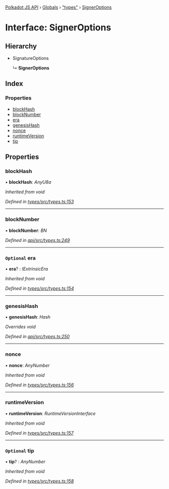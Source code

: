 [Polkadot JS API](../README.md) › [Globals](../globals.md) › ["types"](../modules/_types_.md) › [SignerOptions](_types_.signeroptions.md)

# Interface: SignerOptions

## Hierarchy

* SignatureOptions

  ↳ **SignerOptions**

## Index

### Properties

* [blockHash](_types_.signeroptions.md#blockhash)
* [blockNumber](_types_.signeroptions.md#blocknumber)
* [era](_types_.signeroptions.md#optional-era)
* [genesisHash](_types_.signeroptions.md#genesishash)
* [nonce](_types_.signeroptions.md#nonce)
* [runtimeVersion](_types_.signeroptions.md#runtimeversion)
* [tip](_types_.signeroptions.md#optional-tip)

## Properties

###  blockHash

• **blockHash**: *AnyU8a*

*Inherited from void*

*Defined in [types/src/types.ts:153](https://github.com/polkadot-js/api/blob/9c337422a5/packages/types/src/types.ts#L153)*

___

###  blockNumber

• **blockNumber**: *BN*

*Defined in [api/src/types.ts:249](https://github.com/polkadot-js/api/blob/9c337422a5/packages/api/src/types.ts#L249)*

___

### `Optional` era

• **era**? : *IExtrinsicEra*

*Inherited from void*

*Defined in [types/src/types.ts:154](https://github.com/polkadot-js/api/blob/9c337422a5/packages/types/src/types.ts#L154)*

___

###  genesisHash

• **genesisHash**: *Hash*

*Overrides void*

*Defined in [api/src/types.ts:250](https://github.com/polkadot-js/api/blob/9c337422a5/packages/api/src/types.ts#L250)*

___

###  nonce

• **nonce**: *AnyNumber*

*Inherited from void*

*Defined in [types/src/types.ts:156](https://github.com/polkadot-js/api/blob/9c337422a5/packages/types/src/types.ts#L156)*

___

###  runtimeVersion

• **runtimeVersion**: *RuntimeVersionInterface*

*Inherited from void*

*Defined in [types/src/types.ts:157](https://github.com/polkadot-js/api/blob/9c337422a5/packages/types/src/types.ts#L157)*

___

### `Optional` tip

• **tip**? : *AnyNumber*

*Inherited from void*

*Defined in [types/src/types.ts:158](https://github.com/polkadot-js/api/blob/9c337422a5/packages/types/src/types.ts#L158)*
